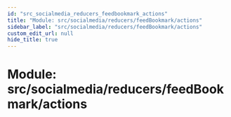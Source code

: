 ```yaml
---
id: "src_socialmedia_reducers_feedbookmark_actions"
title: "Module: src/socialmedia/reducers/feedBookmark/actions"
sidebar_label: "src/socialmedia/reducers/feedBookmark/actions"
custom_edit_url: null
hide_title: true
---
```


# Module: src/socialmedia/reducers/feedBookmark/actions
